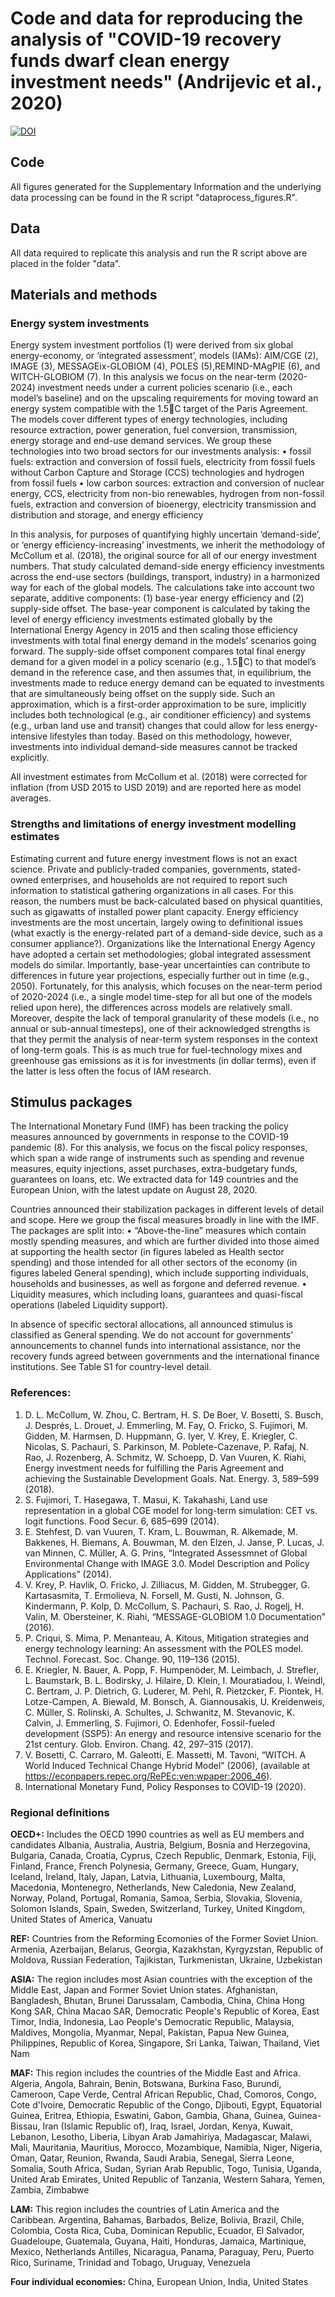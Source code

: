 # Code and data for reproducing the analysis of "COVID-19 recovery funds dwarf clean energy investment needs" (Andrijevic et al., 2020)

[![DOI](https://zenodo.org/badge/DOI/10.5281/zenodo.4058546.svg)](https://doi.org/10.5281/zenodo.4058546)

## Code
All figures generated for the Supplementary Information and the underlying data processing can be found in the R script "dataprocess_figures.R".

## Data
All data required to replicate this analysis and run the R script above are placed in the folder "data".

## Materials and methods
### Energy system investments

Energy system investment portfolios (1) were derived from six global energy-economy, or ‘integrated assessment’, models (IAMs): AIM/CGE (2), IMAGE (3), MESSAGEix-GLOBIOM (4), POLES (5),REMIND-MAgPIE (6), and WITCH-GLOBIOM (7). In this analysis we focus on the near-term (2020-2024) investment needs under a current policies scenario (i.e., each model’s baseline) and on the upscaling requirements for moving toward an energy system compatible with the 1.5C target of the Paris Agreement. The models cover different types of energy technologies, including resource extraction, power generation, fuel conversion, transmission, energy storage and end-use demand services. We group these technologies into two broad sectors for our investments analysis:
•	fossil fuels: extraction and conversion of fossil fuels, electricity from fossil fuels without Carbon Capture and Storage (CCS) technologies and hydrogen from fossil fuels
•	low carbon sources: extraction and conversion of nuclear energy, CCS, electricity from non-bio renewables, hydrogen from non-fossil fuels, extraction and conversion of bioenergy, electricity transmission and distribution and storage, and energy efficiency

In this analysis, for purposes of quantifying highly uncertain ‘demand-side’, or ‘energy efficiency-increasing’ investments, we inherit the methodology of McCollum et al. (2018), the original source for all of our energy investment numbers. That study calculated demand-side energy efficiency investments across the end-use sectors (buildings, transport, industry) in a harmonized way for each of the global models. The calculations take into account two separate, additive components: (1) base-year energy efficiency and (2) supply-side offset. The base-year component is calculated by taking the level of energy efficiency investments estimated globally by the International Energy Agency in 2015 and then scaling those efficiency investments with total final energy demand in the models’ scenarios going forward. The supply-side offset component compares total final energy demand for a given model in a policy scenario (e.g., 1.5C) to that model’s demand in the reference case, and then assumes that, in equilibrium, the investments made to reduce energy demand can be equated to investments that are simultaneously being offset on the supply side. Such an approximation, which is a first-order approximation to be sure, implicitly includes both technological (e.g., air conditioner efficiency) and systems (e.g., urban land use and transit) changes that could allow for less energy-intensive lifestyles than today. Based on this methodology, however, investments into individual demand-side measures cannot be tracked explicitly.

All investment estimates from McCollum et al. (2018) were corrected for inflation (from USD 2015 to USD 2019) and are reported here as model averages.


### Strengths and limitations of energy investment modelling estimates

Estimating current and future energy investment flows is not an exact science. Private and publicly-traded companies, governments, stated-owned enterprises, and households are not required to report such information to statistical gathering organizations in all cases. For this reason, the numbers must be back-calculated based on physical quantities, such as gigawatts of installed power plant capacity. Energy efficiency investments are the most uncertain, largely owing to definitional issues (what exactly is the energy-related part of a demand-side device, such as a consumer appliance?). Organizations like the International Energy Agency have adopted a certain set methodologies; global integrated assessment models do similar. Importantly, base-year uncertainties can contribute to differences in future year projections, especially further out in time (e.g., 2050). Fortunately, for this analysis, which focuses on the near-term period of 2020-2024 (i.e., a single model time-step for all but one of the models relied upon here), the differences across models are relatively small. Moreover, despite the lack of temporal granularity of these models (i.e., no annual or sub-annual timesteps), one of their acknowledged strengths is that they permit the analysis of near-term system responses in the context of long-term goals. This is as much true for fuel-technology mixes and greenhouse gas emissions as it is for investments (in dollar terms), even if the latter is less often the focus of IAM research.


## Stimulus packages

The International Monetary Fund (IMF) has been tracking the policy measures announced by governments in response to the COVID-19 pandemic (8). For this analysis, we focus on the fiscal policy responses, which span a wide range of instruments such as spending and revenue measures, equity injections, asset purchases, extra-budgetary funds, guarantees on loans, etc. We extracted data for 149 countries and the European Union, with the latest update on August 28, 2020.

Countries announced their stabilization packages in different levels of detail and scope. Here we group the fiscal measures broadly in line with the IMF. The packages are split into:
•	“Above-the-line” measures which contain mostly spending measures, and which are further divided into those aimed at supporting the health sector (in figures labeled as Health sector spending) and those intended for all other sectors of the economy (in figures labeled General spending), which include supporting individuals, households and businesses, as well as forgone and deferred revenue.
•	Liquidity measures, which including loans, guarantees and quasi-fiscal operations (labeled Liquidity support).

In absence of specific sectoral allocations, all announced stimulus is classified as General spending. We do not account for governments' announcements to channel funds into international assistance, nor the recovery funds agreed between governments and the international finance institutions. See Table S1 for country-level detail.


### References:

1. 	D. L. McCollum, W. Zhou, C. Bertram, H. S. De Boer, V. Bosetti, S. Busch, J. Després, L. Drouet, J. Emmerling, M. Fay, O. Fricko, S. Fujimori, M. Gidden, M. Harmsen, D. Huppmann, G. Iyer, V. Krey, E. Kriegler, C. Nicolas, S. Pachauri, S. Parkinson, M. Poblete-Cazenave, P. Rafaj, N. Rao, J. Rozenberg, A. Schmitz, W. Schoepp, D. Van Vuuren, K. Riahi, Energy investment needs for fulfilling the Paris Agreement and achieving the Sustainable Development Goals. Nat. Energy. 3, 589–599 (2018).
2. 	S. Fujimori, T. Hasegawa, T. Masui, K. Takahashi, Land use representation in a global CGE model for long-term simulation: CET vs. logit functions. Food Secur. 6, 685–699 (2014).
3. 	E. Stehfest, D. van Vuuren, T. Kram, L. Bouwman, R. Alkemade, M. Bakkenes, H. Biemans, A. Bouwman, M. den Elzen, J. Janse, P. Lucas, J. van Minnen, C. Müller, A. G. Prins, “Integrated Assessmnet of Global Environmental Change with IMAGE 3.0. Model Description and Policy Applications” (2014).
4. 	V. Krey, P. Havlik, O. Fricko, J. Zilliacus, M. Gidden, M. Strubegger, G. Kartasasmita, T. Ermolieva, N. Forsell, M. Gusti, N. Johnson, G. Kindermann, P. Kolp, D. McCollum, S. Pachauri, S. Rao, J. Rogelj, H. Valin, M. Obersteiner, K. Riahi, “MESSAGE-GLOBIOM 1.0 Documentation” (2016).
5. 	P. Criqui, S. Mima, P. Menanteau, A. Kitous, Mitigation strategies and energy technology learning: An assessment with the POLES model. Technol. Forecast. Soc. Change. 90, 119–136 (2015).
6. 	E. Kriegler, N. Bauer, A. Popp, F. Humpenöder, M. Leimbach, J. Strefler, L. Baumstark, B. L. Bodirsky, J. Hilaire, D. Klein, I. Mouratiadou, I. Weindl, C. Bertram, J. P. Dietrich, G. Luderer, M. Pehl, R. Pietzcker, F. Piontek, H. Lotze-Campen, A. Biewald, M. Bonsch, A. Giannousakis, U. Kreidenweis, C. Müller, S. Rolinski, A. Schultes, J. Schwanitz, M. Stevanovic, K. Calvin, J. Emmerling, S. Fujimori, O. Edenhofer, Fossil-fueled development (SSP5): An energy and resource intensive scenario for the 21st century. Glob. Environ. Chang. 42, 297–315 (2017).
7. 	V. Bosetti, C. Carraro, M. Galeotti, E. Massetti, M. Tavoni, “WITCH. A World Induced Technical Change Hybrid Model” (2006), (available at https://econpapers.repec.org/RePEc:ven:wpaper:2006_46).
8. 	International Monetary Fund, Policy Responses to COVID-19 (2020).


### Regional definitions

**OECD+:** Includes the OECD 1990 countries as well as EU members and candidates
Albania, Australia, Austria, Belgium, Bosnia and Herzegovina, Bulgaria, Canada, Croatia, Cyprus, Czech Republic, Denmark, Estonia, Fiji, Finland, France, French Polynesia,
Germany, Greece, Guam, Hungary, Iceland, Ireland, Italy, Japan, Latvia, Lithuania,
Luxembourg, Malta, Macedonia, Montenegro, Netherlands, New Caledonia, New Zealand,
Norway, Poland, Portugal, Romania, Samoa, Serbia, Slovakia, Slovenia, Solomon Islands,
Spain, Sweden, Switzerland, Turkey, United Kingdom, United States of America, Vanuatu

**REF:** Countries from the Reforming Ecomonies of the Former Soviet Union.
Armenia, Azerbaijan, Belarus, Georgia, Kazakhstan, Kyrgyzstan, Republic of Moldova,
Russian Federation, Tajikistan, Turkmenistan, Ukraine, Uzbekistan

**ASIA:** The region includes most Asian countries with the exception of the Middle East,
Japan and Former Soviet Union states.
Afghanistan, Bangladesh, Bhutan, Brunei Darussalam, Cambodia, China, China Hong Kong
SAR, China Macao SAR, Democratic People's Republic of Korea, East Timor, India,
Indonesia, Lao People's Democratic Republic, Malaysia, Maldives, Mongolia, Myanmar,
Nepal, Pakistan, Papua New Guinea, Philippines, Republic of Korea, Singapore, Sri Lanka,
Taiwan, Thailand, Viet Nam

**MAF:** This region includes the countries of the Middle East and Africa.
Algeria, Angola, Bahrain, Benin, Botswana, Burkina Faso, Burundi, Cameroon, Cape Verde,
Central African Republic, Chad, Comoros, Congo, Cote d'Ivoire, Democratic Republic of
the Congo, Djibouti, Egypt, Equatorial Guinea, Eritrea, Ethiopia, Eswatini, Gabon, Gambia, Ghana, Guinea, Guinea-Bissau, Iran (Islamic Republic of), Iraq, Israel, Jordan, Kenya, Kuwait,
Lebanon, Lesotho, Liberia, Libyan Arab Jamahiriya, Madagascar, Malawi, Mali, Mauritania,
Mauritius, Morocco, Mozambique, Namibia, Niger, Nigeria, Oman, Qatar, Reunion,
Rwanda, Saudi Arabia, Senegal, Sierra Leone, Somalia, South Africa, Sudan, Syrian Arab Republic, Togo, Tunisia, Uganda, United Arab Emirates, United Republic of
Tanzania, Western Sahara, Yemen, Zambia, Zimbabwe

**LAM:**  This region includes the countries of Latin America and the Caribbean.
Argentina, Bahamas, Barbados, Belize, Bolivia, Brazil, Chile, Colombia, Costa Rica, Cuba,
Dominican Republic, Ecuador, El Salvador, Guadeloupe, Guatemala, Guyana, Haiti, Honduras, Jamaica, Martinique, Mexico, Netherlands Antilles, Nicaragua, Panama, Paraguay,
Peru, Puerto Rico, Suriname, Trinidad and Tobago, Uruguay, Venezuela

**Four individual economies:** China, European Union, India, United States

